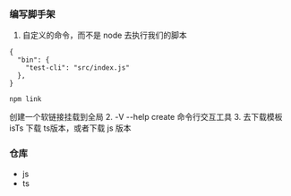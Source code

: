 ### 编写脚手架

1. 自定义的命令，而不是 node 去执行我们的脚本
```json5
{
  "bin": {
    "test-cli": "src/index.js"
  },
}
```
```shell
npm link
```
创建一个软链接挂载到全局
2. -V --help create 命令行交互工具
3. 去下载模板 isTs 下载 ts版本，或者下载 js 版本


### 仓库


- js
- ts

